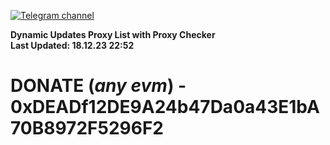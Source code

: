 [![Telegram channel](https://img.shields.io/endpoint?url=https://runkit.io/damiankrawczyk/telegram-badge/branches/master?url=https://t.me/n4z4v0d)](https://t.me/n4z4v0d) 

**Dynamic Updates Proxy List with Proxy Checker**  
**Last Updated: 18.12.23 22:52**

# DONATE (_any evm_) - 0xDEADf12DE9A24b47Da0a43E1bA70B8972F5296F2
